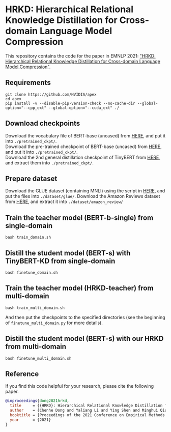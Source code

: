 # HRKD: Hierarchical Relational Knowledge Distillation for Cross-domain Language Model Compression
This repository contains the code for the paper in EMNLP 2021: ["HRKD: Hierarchical Relational Knowledge Distillation for Cross-domain Language Model Compression"](https://aclanthology.org/2021.emnlp-main.250).


## Requirements
```shell
git clone https://github.com/NVIDIA/apex
cd apex
pip install -v --disable-pip-version-check --no-cache-dir --global-option="--cpp_ext" --global-option="--cuda_ext" ./
```


## Download checkpoints
Download the vocabulary file of BERT-base (uncased) from [HERE](https://huggingface.co/bert-base-uncased/resolve/main/vocab.txt), and put it into `./pretrained_ckpt/`.  
Download the pre-trained checkpoint of BERT-base (uncased) from [HERE](https://s3.amazonaws.com/models.huggingface.co/bert/bert-base-uncased-pytorch_model.bin), and put it into `./pretrained_ckpt/`.  
Download the 2nd general distillation checkpoint of TinyBERT from [HERE](https://github.com/huawei-noah/Pretrained-Language-Model/tree/master/TinyBERT), and extract them into `./pretrained_ckpt/`.


## Prepare dataset
Download the GLUE dataset (containing MNLI) using the script in [HERE](https://github.com/nyu-mll/GLUE-baselines/blob/master/download_glue_data.py), and put the files into `./dataset/glue/`.
Download the Amazon Reviews dataset from [HERE](https://www.cs.jhu.edu/~mdredze/datasets/sentiment/index2.html), and extract it into `./dataset/amazon_review/`


## Train the teacher model (BERT-b-single) from single-domain
```shell
bash train_domain.sh
```


## Distill the student model (BERT-s) with TinyBERT-KD from single-domain
```shell
bash finetune_domain.sh
```


## Train the teacher model (HRKD-teacher) from multi-domain
```shell
bash train_multi_domain.sh
```
And then put the checkpoints to the specified directories (see the beginning of `finetune_multi_domain.py` for more details).


## Distill the student model (BERT-s) with our HRKD from multi-domain
```shell
bash finetune_multi_domain.sh
```


## Reference
If you find this code helpful for your research, please cite the following paper.
```BibTex
@inproceedings{dong2021hrkd,
  title     = {{HRKD}: Hierarchical Relational Knowledge Distillation for Cross-domain Language Model Compression},
  author    = {Chenhe Dong and Yaliang Li and Ying Shen and Minghui Qiu},
  booktitle = {Proceedings of the 2021 Conference on Empirical Methods in Natural Language Processing (EMNLP)},
  year      = {2021}
}
```
